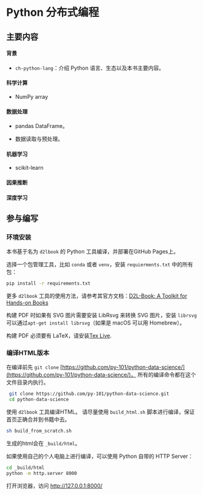 # Python 分布式编程

## 主要内容

#### 背景

* `ch-python-lang`：介绍 Python 语言、生态以及本书主要内容。

#### 科学计算

* NumPy array

#### 数据处理

* pandas DataFrame。

* 数据读取与预处理。

#### 机器学习

* scikit-learn

#### 因果推断

#### 深度学习

## 参与编写

### 环境安装

本书基于名为 `d2lbook` 的 Python 工具编译，并部署在GitHub Pages上。

选择一个包管理工具，比如 `conda` 或者 `venv`，安装 `requierments.txt` 中的所有包：

```bash
pip install -r requirements.txt
```

更多 `d2lbook` 工具的使用方法，请参考其官方文档：[D2L-Book: A Toolkit for Hands-on Books](https://book.d2l.ai/)

构建 PDF 时如果有 SVG 图片需要安装 LibRsvg 来转换 SVG 图片，安装 `librsvg` 可以通过`apt-get install librsvg`（如果是 macOS 可以用 Homebrew）。

构建 PDF 必须要有 LaTeX，请安装[Tex Live](https://www.tug.org/texlive/).

### 编译HTML版本

在编译前先 `git clone` [https://github.com/py-101/python-data-science/](https://github.com/py-101/python-data-science/)， 所有的编译命令都在这个文件目录内执行。

```bash
 git clone https://github.com/py-101/python-data-science.git
 cd python-data-science
```

使用 `d2lbook` 工具编译HTML。 请尽量使用 `build_html.sh` 脚本进行编译，保证首页正确合并到书籍中去。

```bash
sh build_from_scratch.sh
```

生成的html会在 `_build/html`。

如果使用自己的个人电脑上进行编译，可以使用 Python 自带的 HTTP Server：

```bash
cd _build/html
python -m http.server 8000
```

打开浏览器，访问 http://127.0.0.1:8000/
